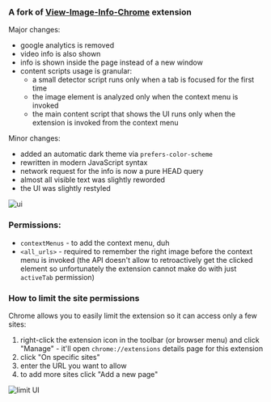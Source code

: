 ### A fork of [View-Image-Info-Chrome](https://github.com/ehaagwlke/View-Image-Info-Chrome) extension

Major changes:
 
* google analytics is removed
* video info is also shown
* info is shown inside the page instead of a new window
* content scripts usage is granular:
  * a small detector script runs only when a tab is focused for the first time
  * the image element is analyzed only when the context menu is invoked
  * the main content script that shows the UI runs only when the extension is invoked from the context menu

Minor changes:

* added an automatic dark theme via `prefers-color-scheme`
* rewritten in modern JavaScript syntax
* network request for the info is now a pure HEAD query
* almost all visible text was slightly reworded
* the UI was slightly restyled

![ui](https://i.imgur.com/tWZGFGE.png)

### Permissions:

* `contextMenus` - to add the context menu, duh
* `<all_urls>` - required to remember the right image before the context menu is invoked (the API doesn't allow to retroactively get the clicked element so unfortunately the extension cannot make do with just `activeTab` permission)

### How to limit the site permissions 

Chrome allows you to easily limit the extension so it can access only a few sites:

1. right-click the extension icon in the toolbar (or browser menu) and click "Manage" - it'll open `chrome://extensions` details page for this extension 
2. click "On specific sites"
3. enter the URL you want to allow
4. to add more sites click "Add a new page"

![limit UI](https://i.imgur.com/F2nqVdL.png)
